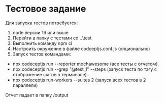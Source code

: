 # Тестовое задание

Для запуска тестов потребуется:

1. node версии 16 или выше
2. Перейти в папку с тестами cd ..\test
3. Выполнить команду npm ci
4. Настроить окружение в файле codceptjs.conf.js (опционально)
5. Запуск тестов командами:
  - npx codeceptjs run --reporter mochawesome (все тесты с отчетом).
  - npx codeceptjs run --grep "@test_1" --steps (запуск теста по тэгу с отображение шагов в терминале).
  - npx codeceptjs run-workers --suites 2 (запуск всех тестов в 2 параллели)

Отчет падает в папку /output

